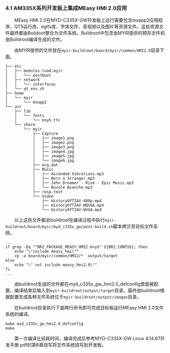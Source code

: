 ### 4.1 AM335X系列开发板上集成MEasy HMI 2.0应用 

&emsp;&emsp;MEasy HMI 2.0在MYD-C335X-GW开发板上运行需要包含mxapp2应用程序、QT5运行库、eglfs库、字体文件、音视频以及图片等资源文件。这些资源文件最终都由Buildoot整合为文件系统。Buildroot中包含由MYIR提供的预存文件和由Buildroot编译生成的文件。

&emsp;&emsp;由MYIR提供的文件放在`myir-buildroot/board/myir/common/HMI2.0`目录下面。
```
├── etc
│   ├── modules-load.myir
│   │   └── postboot
│   ├── network
│   │   └── interfaces
│   └── qt_env.sh
├── home
│   └── myir
│       └── mxapp2
└── usr
    ├── lib
    │   └── fonts
    │       └── msyh.ttc
    └── share
        └── myir
            ├── Capture
            │   ├── image1.png
            │   ├── image2.png
            │   ├── image3.png
            │   ├── image4.jpg
            │   ├── image5.jpg
            │   └── image6.jpg
            ├── ecg.dat
            ├── Music
            │   ├── Ascended Vibrations.mp3
            │   ├── Born a Stranger.mp3
            │   ├── John Dreamer - Rise - Epic Music.mp3
            │   └── Nuvole Bianche.mp3
            ├── resp.text
            └── Video
                ├── HistoryOfTIAV-480p.mp4
                ├── HistoryOfTIAV-WQVGA.mp4
                └── HistoryOfTIAV-WVGA.mp4

```
&emsp;&emsp;以上这些文件都会buildroot在编译过程中执行`myir-buildroot/board/myir/myd_c335x_gw/post-build.sh`脚本拷贝至目标文件系统。
```
...
if grep -Eq "^BR2_PACKAGE_MEASY_HMI2.0=y$" ${BR2_CONFIG}; then
    echo "\"include measy_hmi\""
	cp -a board/myir/common/HMI2/*  output/target
else
    echo "\" not include measy_hmi2.0\""
fi
...
```

&emsp;&emsp;由buildroot生成的文件都在myd_c335x_gw_hmi2.0_defconfig里面被配置，编译结束后输入到`myir-buildroot/output/target`目录。最终由buildroot根据配置生成各种文件系统位于`myir-buildroot/output/images`目录。

&emsp;&emsp;在buildroot目录执行下面两行命令即可完成目标板运行MEasy HMI 2.0文件系统的编译。
```
make myd_c335x_gw_hmi2.0_defconfig
make
```

&emsp;&emsp;第一次编译比较耗时间，编译完成后参考MYD-C335X-GW Linux 4.14.67开发手册.pdf的第6章烧写将文件系统烧写到开发板。






